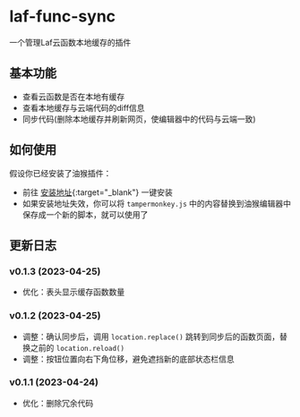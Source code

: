 # laf-func-sync
一个管理Laf云函数本地缓存的插件

## 基本功能
- 查看云函数是否在本地有缓存
- 查看本地缓存与云端代码的diff信息
- 同步代码(删除本地缓存并刷新网页，使编辑器中的代码与云端一致)

## 如何使用
假设你已经安装了油猴插件：
- 前往 [安装地址](https://greasyfork.org/zh-CN/scripts/464731-laf-func-sync){:target="_blank"} 一键安装
- 如果安装地址失效，你可以将 `tampermonkey.js` 中的内容替换到油猴编辑器中保存成一个新的脚本，就可以使用了

## 更新日志
### v0.1.3 (2023-04-25)
- 优化：表头显示缓存函数数量

### v0.1.2 (2023-04-25)
- 调整：确认同步后，调用 `location.replace()` 跳转到同步后的函数页面，替换之前的 `location.reload()`
- 调整：按钮位置向右下角位移，避免遮挡新的底部状态栏信息

### v0.1.1 (2023-04-24)
- 优化：删除冗余代码